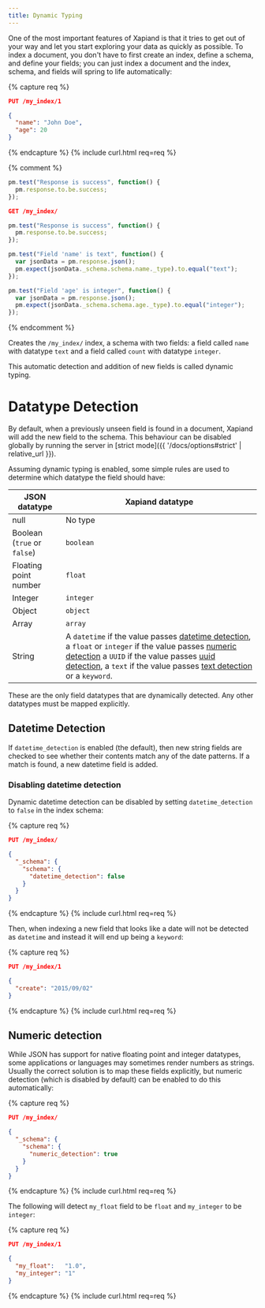 ```yaml
---
title: Dynamic Typing
---
```


One of the most important features of Xapiand is that it tries to get out of
your way and let you start exploring your data as quickly as possible. To index
a document, you don't have to first create an index, define a schema, and
define your fields; you can just index a document and the index, schema, and
fields will spring to life automatically:

{% capture req %}

```json
PUT /my_index/1

{
  "name": "John Doe",
  "age": 20
}
```
{% endcapture %}
{% include curl.html req=req %}

{% comment %}

```js
pm.test("Response is success", function() {
  pm.response.to.be.success;
});
```

```json
GET /my_index/
```

```js
pm.test("Response is success", function() {
  pm.response.to.be.success;
});
```

```js
pm.test("Field 'name' is text", function() {
  var jsonData = pm.response.json();
  pm.expect(jsonData._schema.schema.name._type).to.equal("text");
});
```

```js
pm.test("Field 'age' is integer", function() {
  var jsonData = pm.response.json();
  pm.expect(jsonData._schema.schema.age._type).to.equal("integer");
});
```
{% endcomment %}

Creates the `/my_index/` index, a schema with two fields: a field called `name`
with datatype `text` and a field called `count` with datatype `integer`.

This automatic detection and addition of new fields is called dynamic typing.

# Datatype Detection

By default, when a previously unseen field is found in a document, Xapiand will
add the new field to the schema. This behaviour can be disabled globally by
running the server in [strict mode]({{ '/docs/options#strict' | relative_url }}).

Assuming dynamic typing is enabled, some simple rules are used to determine
which datatype the field should have:

| JSON datatype               | Xapiand datatype            |
|-----------------------------|-----------------------------|
| null                        | No type                     |
| Boolean (`true` or `false`) | `boolean`                   |
| Floating point number       | `float`                     |
| Integer                     | `integer`                   |
| Object                      | `object`                    |
| Array                       | `array`                     |
| String                      | A `datetime` if the value passes [datetime detection](#datetime-detection), a `float` or `integer` if the value passes [numeric detection](#numeric-detection) a `UUID` if the value passes [uuid detection](#uuid-detection), a `text` if the value passes [text detection](#text-detection) or a `keyword`.

These are the only field datatypes that are dynamically detected. Any other
datatypes must be mapped explicitly.


## Datetime Detection

If `datetime_detection` is enabled (the default), then new string fields are
checked to see whether their contents match any of the date patterns. If a
match is found, a new datetime field is added.


### Disabling datetime detection

Dynamic datetime detection can be disabled by setting `datetime_detection` to
`false` in the index schema:

{% capture req %}

```json
PUT /my_index/

{
  "_schema": {
    "schema": {
      "datetime_detection": false
    }
  }
}
```
{% endcapture %}
{% include curl.html req=req %}

Then, when indexing a new field that looks like a date will not be detected
as `datetime` and instead it will end up being a `keyword`:

{% capture req %}

```json
PUT /my_index/1

{
  "create": "2015/09/02"
}
```
{% endcapture %}
{% include curl.html req=req %}


## Numeric detection

While JSON has support for native floating point and integer datatypes, some
applications or languages may sometimes render numbers as strings. Usually the
correct solution is to map these fields explicitly, but numeric detection (which
is disabled by default) can be enabled to do this automatically:

{% capture req %}

```json
PUT /my_index/

{
  "_schema": {
    "schema": {
      "numeric_detection": true
    }
  }
}
```
{% endcapture %}
{% include curl.html req=req %}

The following will detect `my_float` field to be `float` and `my_integer` to be
`integer`:

{% capture req %}

```json
PUT /my_index/1

{
  "my_float":   "1.0",
  "my_integer": "1"
}
```
{% endcapture %}
{% include curl.html req=req %}
